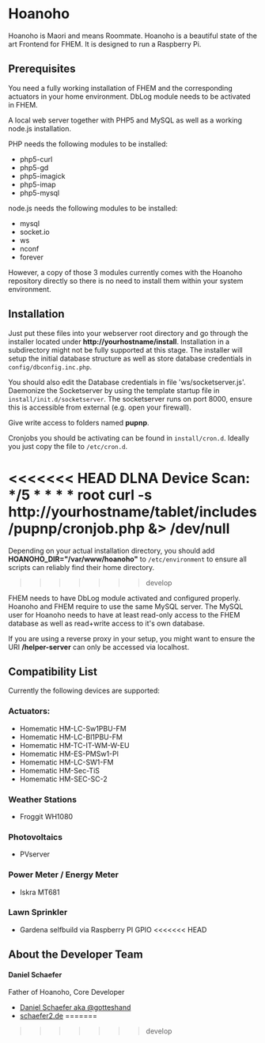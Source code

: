 # Hoanoho
Hoanoho is Maori and means Roommate. Hoanoho is a beautiful state of the art Frontend for FHEM.
It is designed to run a Raspberry Pi.


## Prerequisites

You need a fully working installation of FHEM and the corresponding actuators in your home environment.
DbLog module needs to be activated in FHEM.

A local web server together with PHP5 and MySQL as well as a working node.js installation.

PHP needs the following modules to be installed:

* php5-curl
* php5-gd
* php5-imagick
* php5-imap
* php5-mysql

node.js needs the following modules to be installed:

* mysql
* socket.io
* ws
* nconf
* forever

However, a copy of those 3 modules currently comes with the Hoanoho repository directly so there is no need to install them within your system environment.

## Installation
Just put these files into your webserver root directory and go through the installer located under **http://yourhostname/install**.
Installation in a subdirectory might not be fully supported at this stage.
The installer will setup the initial database structure as well as store database credentials in `config/dbconfig.inc.php`.

You should also edit the Database credentials in file 'ws/socketserver.js'.
Daemonize the Socketserver by using the template startup file in `install/init.d/socketserver`.
The socketserver runs on port 8000, ensure this is accessible from external (e.g. open your firewall).

Give write access to folders named **pupnp**.

Cronjobs you should be activating can be found in `install/cron.d`. Ideally you just copy the file to `/etc/cron.d`.

<<<<<<< HEAD
DLNA Device Scan:
*/5 * * * * root curl -s http://yourhostname/tablet/includes/pupnp/cronjob.php &> /dev/null
=======
Depending on your actual installation directory, you should add **HOANOHO_DIR="/var/www/hoanoho"** to `/etc/environment` to ensure all scripts can reliably find their home directory.
>>>>>>> develop

FHEM needs to have DbLog module activated and configured properly.
Hoanoho and FHEM require to use the same MySQL server. The MySQL user for Hoanoho needs to have at least read-only access to the FHEM database as well as read+write access to it's own database.

If you are using a reverse proxy in your setup, you might want to ensure the URI **/helper-server** can only be accessed via localhost.

## Compatibility List

Currently the following devices are supported:

### Actuators:
* Homematic HM-LC-Sw1PBU-FM
* Homematic HM-LC-Bl1PBU-FM
* Homematic HM-TC-IT-WM-W-EU
* Homematic HM-ES-PMSw1-Pl
* Homematic HM-LC-SW1-FM
* Homematic HM-Sec-TiS
* Homematic HM-SEC-SC-2

### Weather Stations
* Froggit WH1080

### Photovoltaics
* PVserver

### Power Meter / Energy Meter
* Iskra MT681

### Lawn Sprinkler
* Gardena selfbuild via Raspberry PI GPIO
<<<<<<< HEAD

## About the Developer Team

#### Daniel Schaefer

Father of Hoanoho, Core Developer

* [Daniel Schaefer aka @gotteshand](http://twitter.com/gotteshand)
* [schaefer2.de](http://schaefer2.de)
=======
>>>>>>> develop
